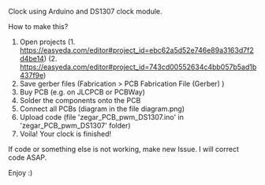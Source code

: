 Clock using Arduino and DS1307 clock module.

How to make this?
1. Open projects (1. https://easyeda.com/editor#project_id=ebc62a5d52e746e89a3163d7f2d4be14) (2. https://easyeda.com/editor#project_id=743cd00552634c4bb057b5ad1b437f9e)
2. Save gerber files (Fabrication > PCB Fabrication File (Gerber) )
3. Buy PCB (e.g. on JLCPCB or PCBWay)
4. Solder the components onto the PCB
5. Connect all PCBs (diagram in the file diagram.png)
6. Upload code (file 'zegar_PCB_pwm_DS1307.ino' in 'zegar_PCB_pwm_DS1307' folder)
7. Voila! Your clock is finished!

If code or something else is not working, make new Issue. I will correct code ASAP.

Enjoy :)
